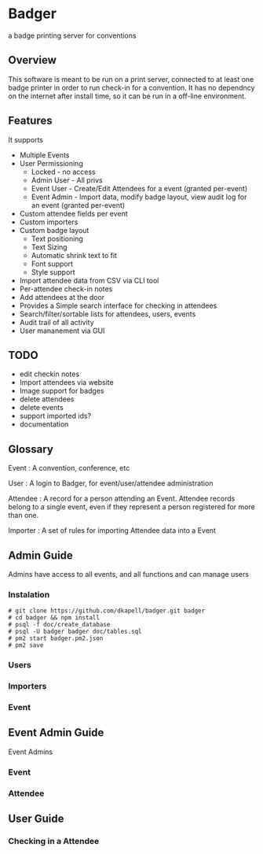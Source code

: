 # Badger
a badge printing server for conventions

## Overview
This software is meant to be run on a print server, connected to at least one badge printer in order to run check-in for a convention.  It has no dependncy on the internet after install time, so it can be run in a off-line environment.

## Features
It supports
* Multiple Events
* User Permissioning
    * Locked - no access
    * Admin User - All privs
    * Event User - Create/Edit Attendees for a event (granted per-event)
    * Event Admin - Import data, modify badge layout, view audit log for an event (granted per-event)
* Custom attendee fields per event
* Custom importers
* Custom badge layout
    * Text positioning
    * Text Sizing
    * Automatic shrink text to fit
    * Font support
    * Style support
* Import attendee data from CSV via CLI tool
* Per-attendee check-in notes
* Add attendees at the door
* Provides a Simple search interface for checking in attendees
* Search/filter/sortable lists for attendees, users, events
* Audit trail of all activity
* User mananement via GUI


## TODO
* edit checkin notes
* Import attendees via website
* Image support for badges
* delete attendees
* delete events
* support imported ids?
* documentation

## Glossary

Event
: A convention, conference, etc

User
: A login to Badger, for event/user/attendee administration

Attendee
: A record for a person attending an Event.  Attendee records belong to a single event, even if they represent a person registered for more than one.

Importer
: A set of rules for importing Attendee data into a Event

## Admin Guide
Admins have access to all events, and all functions and can manage users

### Instalation
```
# git clone https://github.com/dkapell/badger.git badger
# cd badger && npm install
# psql -f doc/create_database
# psql -U badger badger doc/tables.sql
# pm2 start badger.pm2.json
# pm2 save
```
### Users
### Importers
### Event

## Event Admin Guide
Event Admins
### Event
### Attendee

## User Guide
### Checking in a Attendee
